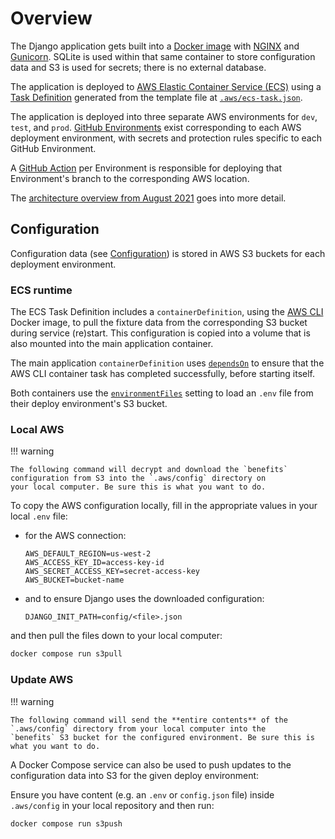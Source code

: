 # Overview

The Django application gets built into a [Docker image](https://github.com/cal-itp/benefits/blob/dev/Dockerfile) with [NGINX](https://www.nginx.com/) and [Gunicorn](https://gunicorn.org/). SQLite is used within that same container to store configuration data and S3 is used for secrets; there is no external database.

The application is deployed to [AWS Elastic Container Service (ECS)][ecs-welcome] using a
[Task Definition][ecs-task-definition] generated from the template file at [`.aws/ecs-task.json`][ecs-task-definition-template].

The application is deployed into three separate AWS environments for `dev`, `test`, and `prod`.
[GitHub Environments][gh-environments] exist corresponding to each AWS deployment environment, with secrets and protection
rules specific to each GitHub Environment.

A [GitHub Action][gh-actions] per Environment is responsible for deploying that Environment's branch to the corresponding
AWS location.

The [architecture overview from August 2021][arch-overview] goes into more detail.

## Configuration

Configuration data (see [Configuration](../configuration/)) is stored in AWS S3 buckets for each deployment environment.

### ECS runtime

The ECS Task Definition includes a `containerDefinition`, using the [AWS CLI][aws-cli] Docker image, to pull the fixture data
from the corresponding S3 bucket during service (re)start. This configuration is copied into a volume that is also mounted
into the main application container.

The main application `containerDefinition` uses [`dependsOn`][depends-on] to ensure that the AWS CLI container task has
completed successfully, before starting itself.

Both containers use the [`environmentFiles`][env-files] setting to load an `.env` file from their deploy environment's S3
bucket.

### Local AWS

!!! warning

    The following command will decrypt and download the `benefits` configuration from S3 into the `.aws/config` directory on
    your local computer. Be sure this is what you want to do.

To copy the AWS configuration locally, fill in the appropriate values in your local `.env` file:

- for the AWS connection:

  ```console
  AWS_DEFAULT_REGION=us-west-2
  AWS_ACCESS_KEY_ID=access-key-id
  AWS_SECRET_ACCESS_KEY=secret-access-key
  AWS_BUCKET=bucket-name
  ```

- and to ensure Django uses the downloaded configuration:

  ```console
  DJANGO_INIT_PATH=config/<file>.json
  ```

and then pull the files down to your local computer:

```bash
docker compose run s3pull
```

### Update AWS

!!! warning

    The following command will send the **entire contents** of the `.aws/config` directory from your local computer into the
    `benefits` S3 bucket for the configured environment. Be sure this is what you want to do.

A Docker Compose service can also be used to push updates to the configuration data into S3 for the given deploy environment:

Ensure you have content (e.g. an `.env` or `config.json` file) inside `.aws/config` in your local repository and then run:

```bash
docker compose run s3push
```

[arch-overview]: https://docs.google.com/document/d/1rwYcp2ps_JNn9WmjqUfYpPeuMoj1FZu5DTUloQEQ5iQ/edit#heading=h.afetf83gz28y
[aws-cli]: https://aws.amazon.com/cli/
[depends-on]: https://docs.aws.amazon.com/AmazonECS/latest/userguide/task_definition_parameters.html#container_definition_dependson
[ecs-task-definition]: https://docs.aws.amazon.com/AmazonECS/latest/developerguide/task_definitions.html
[ecs-task-definition-template]: https://github.com/cal-itp/benefits/blob/dev/.aws/ecs-task.json
[ecs-welcome]: https://docs.aws.amazon.com/AmazonECS/latest/developerguide/Welcome.html
[env-files]: https://docs.aws.amazon.com/AmazonECS/latest/userguide/taskdef-envfiles.html
[fixtures]: https://github.com/cal-itp/benefits/tree/dev/fixtures/
[gh-actions]: https://docs.github.com/en/actions
[gh-environments]: https://docs.github.com/en/actions/reference/environments
